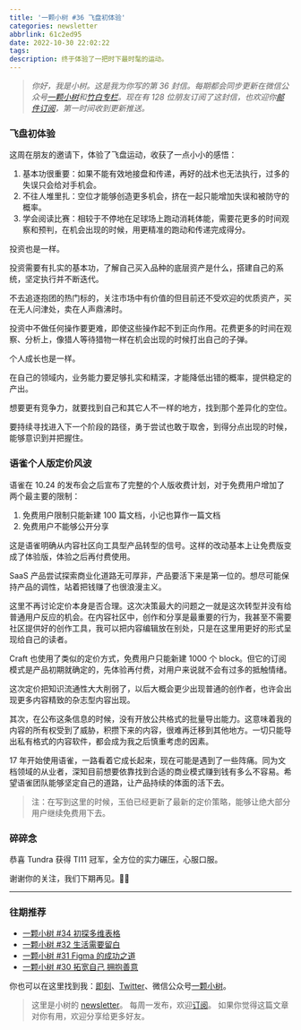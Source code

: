 ```yaml
---
title: '一颗小树 #36 飞盘初体验'
categories: newsletter
abbrlink: 61c2ed95
date: 2022-10-30 22:02:22
tags:
description: 终于体验了一把时下最时髦的运动。
---
```

> *你好，我是小树。这是我为你写的第 36 封信。每期都会同步更新在微信公众号[一颗小树](https://weixin.sogou.com/weixin?query=a_warm_tree)和[竹白专栏](https://xiaoshu.zhubai.love)。现在有 128 位朋友订阅了这封信，也欢迎你[邮件订阅](https://xiaoshu.zhubai.love)，第一时间收到更新推送。*

### 飞盘初体验

这周在朋友的邀请下，体验了飞盘运动，收获了一点小小的感悟：

1. 基本功很重要：如果不能有效地接盘和传递，再好的战术也无法执行，过多的失误只会给对手机会。
2. 不往人堆里扎：空位才能够创造更多机会，挤在一起只能增加失误和被防守的概率。
3. 学会阅读比赛：相较于不停地在足球场上跑动消耗体能，需要花更多的时间观察和预判，在机会出现的时候，用更精准的跑动和传递完成得分。

投资也是一样。

投资需要有扎实的基本功，了解自己买入品种的底层资产是什么，搭建自己的系统，坚定执行并不断迭代。

不去追逐抱团的热门标的，关注市场中有价值的但目前还不受欢迎的优质资产，买在无人问津处，卖在人声鼎沸时。

投资中不做任何操作要更难，即使这些操作起不到正向作用。花费更多的时间在观察、分析上，像猎人等待猎物一样在机会出现的时候打出自己的子弹。

个人成长也是一样。

在自己的领域内，业务能力要足够扎实和精深，才能降低出错的概率，提供稳定的产出。

想要更有竞争力，就要找到自己和其它人不一样的地方，找到那个差异化的空位。

要持续寻找进入下一个阶段的路径，勇于尝试也敢于取舍，到得分点出现的时候，能够意识到并把握住。

### 语雀个人版定价风波

语雀在 10.24 的发布会之后宣布了完整的个人版收费计划，对于免费用户增加了两个最主要的限制：

1. 免费用户限制只能新建 100 篇文档，小记也算作一篇文档
2. 免费用户不能够公开分享

这是语雀明确从内容社区向工具型产品转型的信号。这样的改动基本上让免费版变成了体验版，体验之后再付费使用。

SaaS 产品尝试探索商业化道路无可厚非，产品要活下来是第一位的。想尽可能保持产品的调性，站着把钱赚了也很浪漫主义。

这里不再讨论定价本身是否合理。这次决策最大的问题之一就是这次转型并没有给普通用户反应的机会。在内容社区中，创作和分享是最重要的行为，我甚至不需要社区提供好的创作工具，我可以把内容编辑放在别处，只是在这里用更好的形式呈现给自己的读者。

Craft 也使用了类似的定价方式，免费用户只能新建 1000 个 block。但它的订阅模式是产品初期就确定的，先体验再付费，对用户来说就不会有过多的抵触情绪。

这次定价把知识流通性大大削弱了，以后大概会更少出现普通的创作者，也许会出现更多内容精致的杂志型内容出现。

其次，在公布这条信息的时候，没有开放公共格式的批量导出能力。这意味着我的内容的所有权受到了威胁，积攒下来的内容，很难再迁移到其他地方。一切只能导出私有格式的内容软件，都会成为我之后慎重考虑的因素。

17 年开始使用语雀，一路看着它成长起来，现在可能是遇到了一些阵痛。同为文档领域的从业者，深知目前想要依靠找到合适的商业模式赚到钱有多么不容易。希望语雀团队能够坚定自己的道路，让产品持续的体面的活下去。

> 注：在写到这里的时候，玉伯已经更新了最新的定价策略，能够让绝大部分用户继续免费用下去。

### 碎碎念

恭喜 Tundra 获得 TI11 冠军，全方位的实力碾压，心服口服。

谢谢你的关注，我们下期再见。👋🏻

---

### 往期推荐
- [一颗小树 #34 初探多维表格](https://mp.weixin.qq.com/s/M27pTinwH0jV28NjhLfaHw)
- [一颗小树 #32 生活需要留白](https://mp.weixin.qq.com/s/Xk4U-9x5dsz2vjOoxPfLZQ)
- [一颗小树 #31 Figma 的成功之道](https://mp.weixin.qq.com/s/O-0ExGALEZAkhVJKBOV9Pw)
- [一颗小树 #30 拓宽自己 拥抱善意](https://mp.weixin.qq.com/s/grYVHXJa4UNPkv2L-PLUyA)

你也可以在这里找到我：[即刻](https://okjk.co/3Vsn5T)、[Twitter](https://twitter.com/yeshu_in_future)、微信公众号[一颗小树](https://weixin.sogou.com/weixin?query=a_warm_tree)。

> 这里是小树的 [newsletter](https://xiaoshu.zhubai.love)。 每周一发布，欢迎[订阅](https://xiaoshu.zhubai.love)。
> 如果你觉得这篇文章对你有用，欢迎分享给更多好友。
